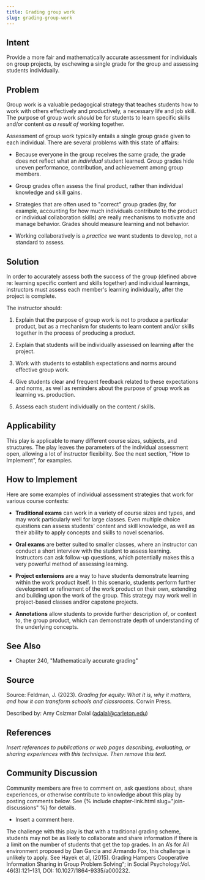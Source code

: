 ```yaml
---
title: Grading group work
slug: grading-group-work
---
```

## Intent

Provide a more fair and mathematically accurate assessment for individuals on group projects, by eschewing a single grade for the group and assessing students individually.

## Problem

Group work is a valuable pedagogical strategy that teaches students how to work with others effectively and productively, a necessary life and job skill. The purpose of group work _should_ be for students to learn specific skills and/or content _as a result of_ working together. 

Assessment of group work typically entails a single group grade given to each individual. There are several problems with this state of affairs:

- Because everyone in the group receives the same grade, the grade does not reflect what an _individual_ student learned. Group grades hide uneven performance, contribution, and achievement among group members.

- Group grades often assess the final product, rather than individual knowledge and skill gains.

- Strategies that are often used to "correct" group grades (by, for example, accounting for how much individuals contribute to the product or individual collaboration skills) are really mechanisms to motivate and manage behavior. Grades should measure learning and not behavior. 

- Working collaboratively is a _practice_ we want students to develop, not a standard to assess.


## Solution

In order to accurately assess both the success of the group (defined above re: learning specific content and skills together) and individual learnings, instructors must assess each member's learning individually, after the project is complete.

The instructor should:

1. Explain that the purpose of group work is not to produce a particular product, but as a mechanism for students to learn content and/or skills together in the process of producing a product.

2. Explain that students will be individually assessed on learning after the project.

3. Work with students to establish expectations and norms around effective group work.

4. Give students clear and frequent feedback related to these expectations and norms, as well as reminders about the purpose of group work as learning vs. production.

5. Assess each student individually on the content / skills.


## Applicability

This play is applicable to many different course sizes, subjects, and structures. The play leaves the parameters of the individual assessment open, allowing a lot of instructor flexibility. See the next section, "How to Implement", for examples.


## How to Implement

Here are some examples of individual assessment strategies that work for various course contexts:

- **Traditional exams** can work in a variety of course sizes and types, and may work particularly well for large classes. Even multiple choice questions can assess students' content and skill knowledge, as well as their ability to apply concepts and skills to novel scenarios.

- **Oral exams** are better suited to smaller classes, where an instructor can conduct a short interview with the student to assess learning. Instructors can ask follow-up questions, which potentially makes this a very powerful method of assessing learning.

- **Project extensions** are a way to have students demonstrate learning within the work product itself. In this scenario, students perform further development or refinement of the work product on their own, extending and building upon the work of the group. This strategy may work well in project-based classes and/or capstone projects.

- **Annotations** allow students to provide further description of, or context to, the group product, which can demonstrate depth of understanding of the underlying concepts. 


## See Also

- Chapter 240, "Mathematically accurate grading"

## Source

Source: Feldman, J. (2023). _Grading for equity: What it is, why it matters, and how it can transform schools and classrooms_. Corwin Press.

Described by: Amy Csizmar Dalal (adalal@carleton.edu)


## References

_Insert references to publications or web pages describing, evaluating, or
sharing experiences with this technique. Then remove this text._


## Community Discussion

Community members are free to comment on, ask questions about, share
experiences, or otherwise contribute to knowledge about this play by
posting comments below.
See {% include chapter-link.html slug="join-discussions" %} for details.

* Insert a comment here.

The challenge with this play is that with a traditional grading scheme, students may not be as likely to collaborate and share information if there is a limit on the number of students that get the top grades. In an A’s for All environment proposed by Dan Garcia and Armando Fox, this challenge is unlikely to apply. See Hayek et al, (2015). Grading Hampers Cooperative Information Sharing in Group Problem Solving“; in Social Psychology:Vol. 46(3):121–131, DOI: 10.1027/1864-9335/a000232.